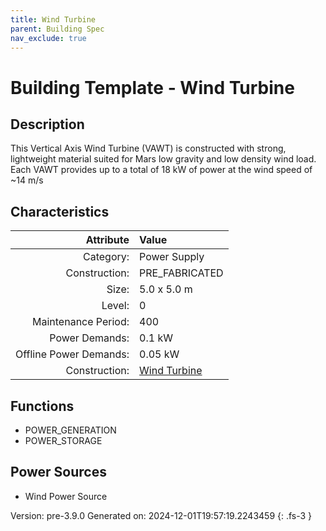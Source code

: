 ```yaml
---
title: Wind Turbine
parent: Building Spec
nav_exclude: true
---
```

# Building Template - Wind Turbine

## Description
This Vertical Axis Wind Turbine (VAWT) is constructed with strong, lightweight material suited for Mars low gravity and low density wind load. Each VAWT provides up to a total of 18 kW of power at the wind speed of ~14 m/s

## Characteristics

| Attribute      | Value |
|--------:|:------|
|Category:|Power Supply|
|Construction:|PRE_FABRICATED|
|Size:|5.0 x 5.0 m|
|Level:|0|
|Maintenance Period:|400|
|Power Demands:|0.1 kW|
|Offline Power Demands:|0.05 kW|
|Construction:|[Wind Turbine](../construction/wind-turbine.html)|

## Functions
      
- POWER_GENERATION
- POWER_STORAGE


## Power Sources
      
- Wind Power Source


Version: pre-3.9.0 Generated on: 2024-12-01T19:57:19.2243459
{: .fs-3 }